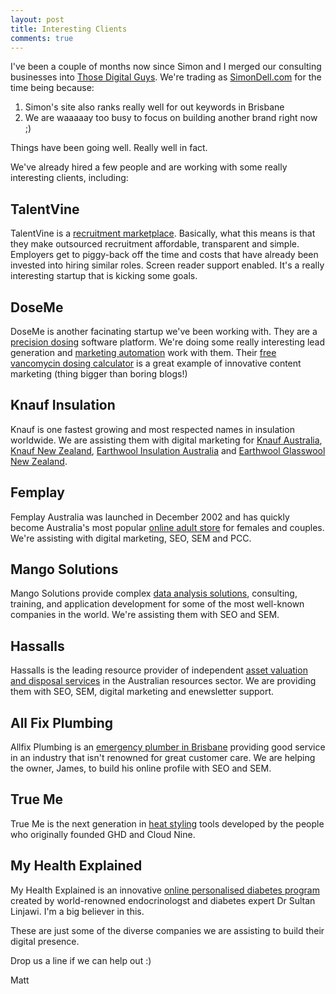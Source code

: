 ```yaml
---
layout: post
title: Interesting Clients
comments: true
---
```


I've been a couple of months now since Simon and I merged our consulting businesses into [Those Digital Guys](https://thosedigitalguys.com/). We're trading as [SimonDell.com](https://simondell.com) for the time being because:

1. Simon's site also ranks really well for out keywords in Brisbane
2. We are waaaaay too busy to focus on building another brand right now ;)

Things have been going well. Really well in fact. 

We've already hired a few people and are working with some really interesting clients, including:

## TalentVine 

TalentVine is a [recruitment marketplace](https://www.talentvine.com.au). Basically, what this means is that they make outsourced recruitment affordable, transparent and simple. Employers get to piggy-back off the time and costs that have already been invested into hiring similar roles.
Screen reader support enabled. It's a really interesting startup that is kicking some goals.

## DoseMe

DoseMe is another facinating startup we've been working with. They are a [precision dosing](https://doseme-rx.com) software platform. We're doing some really interesting lead generation and [marketing automation](https://simondell.com/marketing-automation-best-practices) work with them. Their [free vancomycin dosing calculator](https://doseme-rx.com/vancomycin-dosing-calculator) is a great example of innovative content marketing (thing bigger than boring blogs!)

## Knauf Insulation

Knauf is one fastest growing and most respected names in insulation worldwide. We are assisting them with digital marketing for [Knauf Australia](https://www.knaufinsulation.com.au/), [Knauf New Zealand](https://www.knaufinsulation.co.nz/), [Earthwool Insulation Australia](https://www.earthwool.com.au/) and [Earthwool Glasswool New Zealand](https://www.earthwoolglasswool.co.nz/).

## Femplay 

Femplay Australia was launched in December 2002 and has quickly become Australia's most popular [online adult store](https://www.femplay.com.au/) for females and couples. We're assisting with digital marketing, SEO, SEM and PCC.

## Mango Solutions	

Mango Solutions provide complex [data analysis solutions](https://www.mango-solutions.com/), consulting, training, and application development for some of the most well-known companies in the world. We're assisting them with SEO and SEM.

## Hassalls

Hassalls is the leading resource provider of independent [asset valuation and disposal services](https://www.hassalls.com.au/) in the Australian resources sector. We are providing them with SEO, SEM, digital marketing and enewsletter support.

## All Fix Plumbing

Allfix Plumbing is an [emergency plumber in Brisbane](https://www.allfixplumbing.com.au/)  providing good service in an industry that isn't renowned for great customer care. We are helping the owner, James, to build his online profile with SEO and SEM.
 
## True Me

True Me is the next generation in [heat styling](https://trueme.com.au/) tools developed by the people who originally founded GHD and Cloud Nine. 

## My Health Explained

My Health Explained is an innovative [online personalised diabetes program](https://www.myhealthexplained.com/) created by world-renowned endocrinologst and diabetes expert Dr Sultan Linjawi. I'm a big believer in this.

These are just some of the diverse companies we are assisting to build their digital presence.

Drop us a line if we can help out :)

Matt




